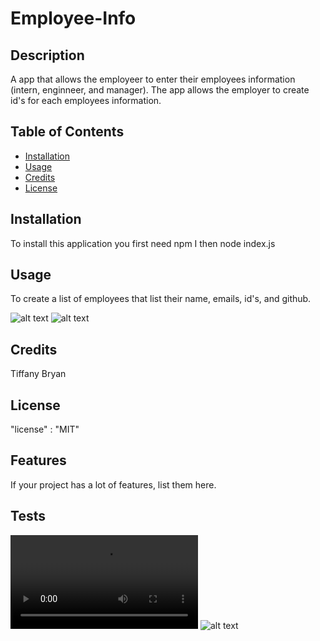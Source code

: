 
# Employee-Info

## Description
 A app that allows the employeer to enter their employees information (intern, enginneer, and manager). The app allows the employer to create id's for each employees information. 
## Table of Contents

- [Installation](#installation)
- [Usage](#usage)
- [Credits](#credits)
- [License](#license)

## Installation

To install this application you first need npm I then node index.js

## Usage
To create a list of employees that list their name, emails, id's, and github. 

![alt text](assets/images/screenshot1.png)
![alt text](assets/images/screenshot2.png)

## Credits
Tiffany Bryan


## License


  "license" : "MIT"

## Features

If your project has a lot of features, list them here.


## Tests


![alt text](assets/images/test%20video.mp4)
![alt text](assets/images/screenshot(148).png)
